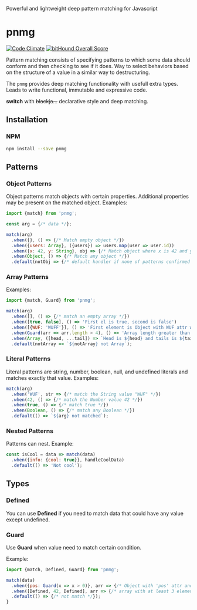 Powerful and lightweight deep pattern matching for Javascript

# pnmg
[![Code Climate](https://codeclimate.com/github/surovv/pnmg/badges/gpa.svg)](https://codeclimate.com/github/surovv/pnmg) [![bitHound Overall Score](https://www.bithound.io/github/surovv/pnmg/badges/score.svg)](https://www.bithound.io/github/surovv/pnmg)

Pattern matching consists of specifying patterns to which some data should conform and then checking  to see if it does. Way to select behaviors based on the structure of a value in a similar way to destructuring.

The `pnmg` provides deep matching functionality with usefull extra types. Leads to write functional, immutable and expressive code.

**switch** with ~~blackja...~~ declarative style and deep matching.

## Installation

###  NPM

```sh
npm install --save pnmg
```

## Patterns

### Object Patterns
Object patterns match objects with certain properties. Additional properties may be present on the matched object.
Examples:

```js
import {match} from 'pnmg';

const arg = {/* data */};

match(arg)
  .when({}, () => {/* Match empty object */})
  .when({users: Array}, ({users}) => users.map(user => user.id))
  .when({x: 42, y: String}, obj => {/* Match object where x is 42 and y is String */})
  .when(Object, () => {/* Match any object */})
  .default(notObj => {/* default handler if none of patterns confirmed */});
```

### Array Patterns
Examples:

```js
import {match, Guard} from 'pnmg';

match(arg)
  .when([], () => {/* match an empty array */})
  .when([true, false], () => 'First el is true, second is false')
  .when([{WUF: 'WUFF'}], () => 'First element is Object with WUF attr with WUFF value')
  .when(Guard(arr => arr.length > 4), () => 'Array length greater than 4')
  .when(Array, ([head, ...tail]) => `Head is ${head} and tails is ${tail}`)
  .default(notArray => `${notArray} not Array`);
```

### Literal Patterns
Literal patterns are string, number, boolean, null, and undefined literals and matches exactly that value. Examples:

```js
match(arg)
  .when('WUF', str => {/* match the String value "WUF" */})
  .when(42, () => {/* match the Number value 42 */})
  .when(true, () => {/* match true */})
  .when(Boolean, () => {/* match any Boolean */})
  .default(() => `${arg} not matched`);
```

### Nested Patterns
Patterns can nest.
Example:

```js
const isCool = data => match(data)
  .when({info: {cool: true}}, handleCoolData)
  .default(() => 'Not cool');
```

## Types

### Defined
You can use **Defined** if you need to match data that could have any value except undefined.

### Guard
Use **Guard** when value need to match certain condition.

Example:
```js
import {match, Defined, Guard} from 'pnmg';

match(data)
  .when({pos: Guard(x => x > 0)}, arr => {/* Object with 'pos' attr and value > 0 */})
  .when([Defined, 42, Defined], arr => {/* array with at least 3 elements and the second is 42 */})
  .default(() => {/* not match */});
}
```
